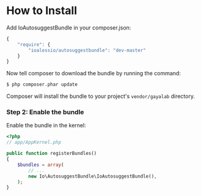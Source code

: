 How to Install
==============

Add IoAutosuggestBundle in your composer.json:

```js
{
    "require": {
        "ioalessio/autosuggestbundle": "dev-master"
    }
}
```

Now tell composer to download the bundle by running the command:

``` bash
$ php composer.phar update
```

Composer will install the bundle to your project's `vendor/gayalab` directory.

### Step 2: Enable the bundle

Enable the bundle in the kernel:

``` php
<?php
// app/AppKernel.php

public function registerBundles()
{
    $bundles = array(
        // ...
        new Io\AutosuggestBundle\IoAutosuggestBundle(),
    );
}
```

